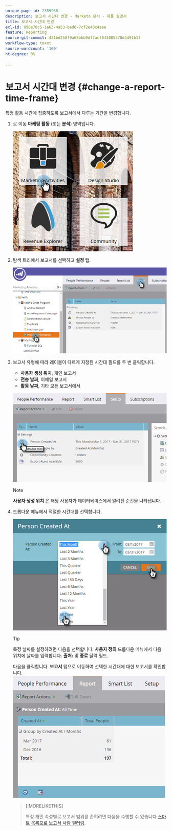 ```yaml
---
unique-page-id: 2359968
description: 보고서 시간대 변경 - Marketo 문서 - 제품 설명서
title: 보고서 시간대 변경
exl-id: 096e78c5-1a63-4a53-bed0-7cf2e40c4aee
feature: Reporting
source-git-commit: 431bd258f9a68bbb9df7acf043085578d3d91b1f
workflow-type: tm+mt
source-wordcount: '160'
ht-degree: 0%

---
```


# 보고서 시간대 변경 {#change-a-report-time-frame}

특정 활동 시간에 집중하도록 보고서에서 다루는 기간을 변경합니다.

1. 로 이동 **마케팅 활동** (또는 **분석**) 영역입니다.

   ![](assets/image2017-3-27-9-3a15-3a9.png)

1. 탐색 트리에서 보고서를 선택하고 **설정** 탭.

   ![](assets/image2017-3-27-9-3a57-3a56.png)

1. 보고서 유형에 따라 레이블이 다르게 지정된 시간대 필드를 두 번 클릭합니다.

   * **사용자 생성 위치**, 개인 보고서
   * **전송 날짜**, 이메일 보고서
   * **활동 날짜**, 기타 모든 보고서에서

   ![](assets/image2017-3-27-9-3a58-3a23.png)

   >[!NOTE]
   >
   >**사용자 생성 위치** 은 해당 사용자가 데이터베이스에서 알려진 순간을 나타냅니다.

1. 드롭다운 메뉴에서 적절한 시간대를 선택합니다.

   ![](assets/image2017-3-27-9-3a58-3a40.png)

   >[!TIP]
   >
   >특정 날짜를 설정하려면 다음을 선택합니다. **사용자 정의** 드롭다운 메뉴에서 다음 위치에 날짜를 입력합니다. **출처:** 및 **종료** 달력 필드.

   다음을 클릭합니다. **보고서** 탭으로 이동하여 선택한 시간대에 대한 보고서를 확인합니다.\
   ![](assets/image2017-3-27-9-3a59-3a1.png)

   >[!MORELIKETHIS]
   >
   >특정 개인 속성별로 보고서 범위를 좁히려면 다음을 수행할 수 있습니다 [스마트 목록으로 보고서 사람 필터링](/help/marketo/product-docs/reporting/basic-reporting/editing-reports/filter-people-in-a-report-with-a-smart-list.md).
